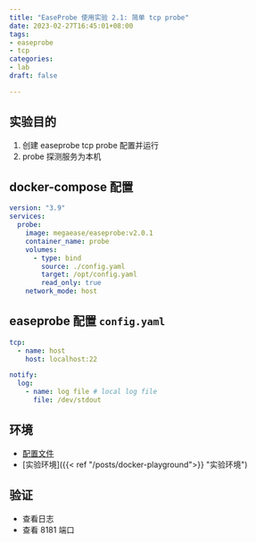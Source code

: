 ```yaml
---
title: "EaseProbe 使用实验 2.1: 简单 tcp probe"
date: 2023-02-27T16:45:01+08:00
tags:
- easeprobe
- tcp
categories:
- lab
draft: false

---
```


## 实验目的

1. 创建 easeprobe tcp probe 配置并运行
2. probe 探测服务为本机

## docker-compose 配置

```yaml
version: "3.9"
services:
  probe:
    image: megaease/easeprobe:v2.0.1
    container_name: probe
    volumes:
      - type: bind
        source: ./config.yaml
        target: /opt/config.yaml
        read_only: true
    network_mode: host
```

## easeprobe 配置 `config.yaml`

```yaml
tcp:
  - name: host
    host: localhost:22

notify:
  log:
    - name: log file # local log file
      file: /dev/stdout
```

## 环境

- [配置文件](https://gist.github.com/8ba26ab0cbbcbbfd27ce4b8198841cfb.git)
- [实验环境]({{< ref "/posts/docker-playground">}} "实验环境")

## 验证

- 查看日志
- 查看 8181 端口
